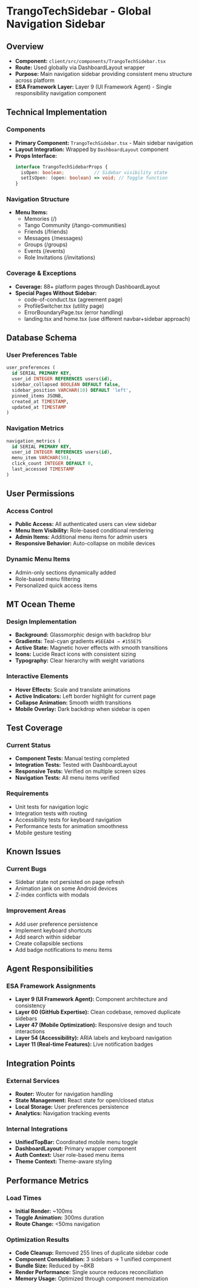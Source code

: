 # TrangoTechSidebar - Global Navigation Sidebar

## Overview
- **Component:** `client/src/components/TrangoTechSidebar.tsx`
- **Route:** Used globally via DashboardLayout wrapper
- **Purpose:** Main navigation sidebar providing consistent menu structure across platform
- **ESA Framework Layer:** Layer 9 (UI Framework Agent) - Single responsibility navigation component

## Technical Implementation

### Components
- **Primary Component:** `TrangoTechSidebar.tsx` - Main sidebar navigation
- **Layout Integration:** Wrapped by `DashboardLayout` component
- **Props Interface:**
  ```typescript
  interface TrangoTechSidebarProps {
    isOpen: boolean;           // Sidebar visibility state
    setIsOpen: (open: boolean) => void; // Toggle function
  }
  ```

### Navigation Structure
- **Menu Items:**
  - Memories (/)
  - Tango Community (/tango-communities)
  - Friends (/friends)
  - Messages (/messages)
  - Groups (/groups)
  - Events (/events)
  - Role Invitations (/invitations)

### Coverage & Exceptions
- **Coverage:** 88+ platform pages through DashboardLayout
- **Special Pages Without Sidebar:**
  - code-of-conduct.tsx (agreement page)
  - ProfileSwitcher.tsx (utility page)
  - ErrorBoundaryPage.tsx (error handling)
  - landing.tsx and home.tsx (use different navbar+sidebar approach)

## Database Schema

### User Preferences Table
```sql
user_preferences (
  id SERIAL PRIMARY KEY,
  user_id INTEGER REFERENCES users(id),
  sidebar_collapsed BOOLEAN DEFAULT false,
  sidebar_position VARCHAR(10) DEFAULT 'left',
  pinned_items JSONB,
  created_at TIMESTAMP,
  updated_at TIMESTAMP
)
```

### Navigation Metrics
```sql
navigation_metrics (
  id SERIAL PRIMARY KEY,
  user_id INTEGER REFERENCES users(id),
  menu_item VARCHAR(50),
  click_count INTEGER DEFAULT 0,
  last_accessed TIMESTAMP
)
```

## User Permissions

### Access Control
- **Public Access:** All authenticated users can view sidebar
- **Menu Item Visibility:** Role-based conditional rendering
- **Admin Items:** Additional menu items for admin users
- **Responsive Behavior:** Auto-collapse on mobile devices

### Dynamic Menu Items
- Admin-only sections dynamically added
- Role-based menu filtering
- Personalized quick access items

## MT Ocean Theme

### Design Implementation
- **Background:** Glassmorphic design with backdrop blur
- **Gradients:** Teal-cyan gradients `#5EEAD4 → #155E75`
- **Active State:** Magnetic hover effects with smooth transitions
- **Icons:** Lucide React icons with consistent sizing
- **Typography:** Clear hierarchy with weight variations

### Interactive Elements
- **Hover Effects:** Scale and translate animations
- **Active Indicators:** Left border highlight for current page
- **Collapse Animation:** Smooth width transitions
- **Mobile Overlay:** Dark backdrop when sidebar is open

## Test Coverage

### Current Status
- **Component Tests:** Manual testing completed
- **Integration Tests:** Tested with DashboardLayout
- **Responsive Tests:** Verified on multiple screen sizes
- **Navigation Tests:** All menu items verified

### Requirements
- Unit tests for navigation logic
- Integration tests with routing
- Accessibility tests for keyboard navigation
- Performance tests for animation smoothness
- Mobile gesture testing

## Known Issues

### Current Bugs
- Sidebar state not persisted on page refresh
- Animation jank on some Android devices
- Z-index conflicts with modals

### Improvement Areas
- Add user preference persistence
- Implement keyboard shortcuts
- Add search within sidebar
- Create collapsible sections
- Add badge notifications to menu items

## Agent Responsibilities

### ESA Framework Assignments
- **Layer 9 (UI Framework Agent):** Component architecture and consistency
- **Layer 60 (GitHub Expertise):** Clean codebase, removed duplicate sidebars
- **Layer 47 (Mobile Optimization):** Responsive design and touch interactions
- **Layer 54 (Accessibility):** ARIA labels and keyboard navigation
- **Layer 11 (Real-time Features):** Live notification badges

## Integration Points

### External Services
- **Router:** Wouter for navigation handling
- **State Management:** React state for open/closed status
- **Local Storage:** User preferences persistence
- **Analytics:** Navigation tracking events

### Internal Integrations
- **UnifiedTopBar:** Coordinated mobile menu toggle
- **DashboardLayout:** Primary wrapper component
- **Auth Context:** User role-based menu items
- **Theme Context:** Theme-aware styling

## Performance Metrics

### Load Times
- **Initial Render:** ~100ms
- **Toggle Animation:** 300ms duration
- **Route Change:** <50ms navigation

### Optimization Results
- **Code Cleanup:** Removed 255 lines of duplicate sidebar code
- **Component Consolidation:** 3 sidebars → 1 unified component
- **Bundle Size:** Reduced by ~8KB
- **Render Performance:** Single source reduces reconciliation
- **Memory Usage:** Optimized through component memoization